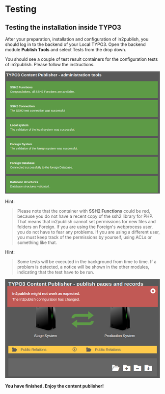 # Testing

## Testing the installation inside TYPO3

After your preparation, installation and configuration of in2publish, you should log in to the backend of your Local
TYPO3.
Open the backend module **Publish Tools** and select Tests from the drop down.

You should see a couple of test result containers for the configuration tests of in2publish. Please follow the
instructions.

![Backend module tests](_img/module_tools_test.png)

Hint:

> Please note that the container with **SSH2 Functions** could be red, because you do not have a recent copy of the ssh2
> library for PHP.
> That means that in2publish cannot set permissions for new files and folders on Foreign. If you are using the Foreign's
> webprocess user, you do not have to fear any problems. If you are using a different user, you must keep track of
> the permissions by yourself, using ACLs or something like that.

Hint:

> Some tests will be executed in the background from time to time.
> If a problem is detected, a notice will be shown in the other modules, indicating that the test have to be run.

![Problem detected](_img/module_problem_detected.png)

**You have finished. Enjoy the content publisher!**
